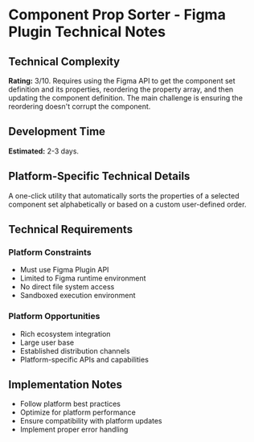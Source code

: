 # Component Prop Sorter - Figma Plugin Technical Notes

## Technical Complexity
**Rating:** 3/10. Requires using the Figma API to get the component set definition and its properties, reordering the property array, and then updating the component definition. The main challenge is ensuring the reordering doesn't corrupt the component.

## Development Time
**Estimated:** 2-3 days.

## Platform-Specific Technical Details
A one-click utility that automatically sorts the properties of a selected component set alphabetically or based on a custom user-defined order.

## Technical Requirements

### Platform Constraints
- Must use Figma Plugin API
- Limited to Figma runtime environment
- No direct file system access
- Sandboxed execution environment

### Platform Opportunities
- Rich ecosystem integration
- Large user base
- Established distribution channels
- Platform-specific APIs and capabilities

## Implementation Notes
- Follow platform best practices
- Optimize for platform performance
- Ensure compatibility with platform updates
- Implement proper error handling
